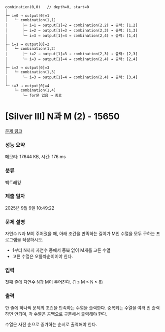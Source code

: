 ```
combination(0,0)   // depth=0, start=0
│
├─ i=0 → output[0]=1
│   └─ combination(1,1)
│       ├─ i=1 → output[1]=2 → combination(2,2) → 출력: [1,2]
│       ├─ i=2 → output[1]=3 → combination(2,3) → 출력: [1,3]
│       └─ i=3 → output[1]=4 → combination(2,4) → 출력: [1,4]
│
├─ i=1 → output[0]=2
│   └─ combination(1,2)
│       ├─ i=2 → output[1]=3 → combination(2,3) → 출력: [2,3]
│       └─ i=3 → output[1]=4 → combination(2,4) → 출력: [2,4]
│
├─ i=2 → output[0]=3
│   └─ combination(1,3)
│       └─ i=3 → output[1]=4 → combination(2,4) → 출력: [3,4]
│
└─ i=3 → output[0]=4
    └─ combination(1,4)
        └─ for문 없음 → 종료
```






# [Silver III] N과 M (2) - 15650 

[문제 링크](https://www.acmicpc.net/problem/15650) 

### 성능 요약

메모리: 17644 KB, 시간: 176 ms

### 분류

백트래킹

### 제출 일자

2025년 9월 9일 10:49:22

### 문제 설명

<p>자연수 N과 M이 주어졌을 때, 아래 조건을 만족하는 길이가 M인 수열을 모두 구하는 프로그램을 작성하시오.</p>

<ul>
	<li>1부터 N까지 자연수 중에서 중복 없이 M개를 고른 수열</li>
	<li>고른 수열은 오름차순이어야 한다.</li>
</ul>

### 입력 

 <p>첫째 줄에 자연수 N과 M이 주어진다. (1 ≤ M ≤ N ≤ 8)</p>

### 출력 

 <p>한 줄에 하나씩 문제의 조건을 만족하는 수열을 출력한다. 중복되는 수열을 여러 번 출력하면 안되며, 각 수열은 공백으로 구분해서 출력해야 한다.</p>

<p>수열은 사전 순으로 증가하는 순서로 출력해야 한다.</p>

